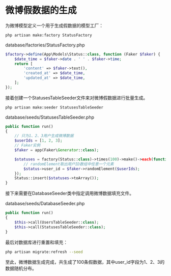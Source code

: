 # 微博假数据的生成

为微博模型定义一个用于生成假数据的模型工厂：
```bash
php artisan make:factory StatusFactory
```
database/factories/StatusFactory.php
```php
$factory->define(App\Models\Status::class, function (Faker $faker) {
    $date_time = $faker->date . ' ' . $faker->time;
    return [
        'content' => $faker->text(),
        'created_at' => $date_time,
        'updated_at' => $date_time,
    ];
});
```
接着创建一个StatusesTableSeeder文件来对微博假数据进行批量生成。  

```bash
php artisan make:seeder StatusesTableSeeder
```
database/seeds/StatusesTableSeeder.php
```php
public function run()
{
    // 只为1、2、3用户生成微博数据
    $userIds = [1, 2, 3];
    // Faker实例
    $faker = app(Faker\Generator::class);

    $statuses = factory(Status::class)->times(100)->make()->each(function ($status) use ($faker, $userIds) {
        // randomElement取出用户ID数组中任意一个元素
        $status->user_id = $faker->randomElement($userIds);
    });
    Status::insert($statuses->toArray());
}
```
接下来需要在DatabaseSeeder类中指定调用微博数据填充文件。  

database/seeds/DatabaseSeeder.php
```php
public function run()
{
    $this->call(UsersTableSeeder::class);
    $this->call(StatusesTableSeeder::class);
}
```

最后对数据库进行重置和填充：
```bash
php artisan migrate:refresh --seed
```
至此，微博数据生成完成，共生成了100条假数据，其中user_id字段为1、2、3的数据随机分布。  
